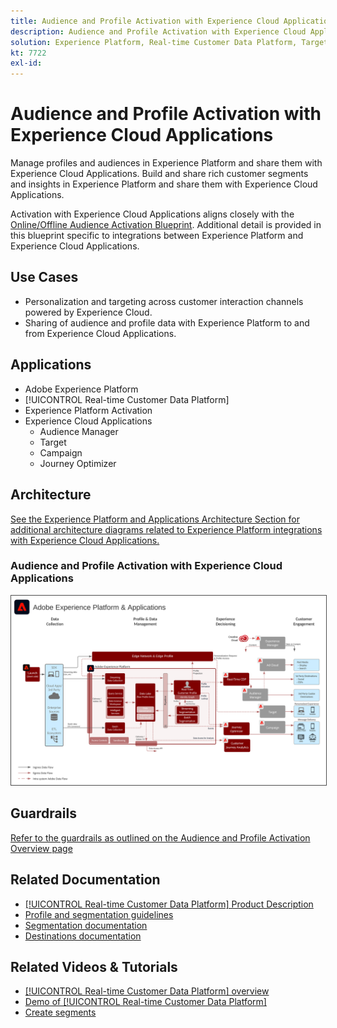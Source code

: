 ```yaml
---
title: Audience and Profile Activation with Experience Cloud Applications
description: Audience and Profile Activation with Experience Cloud Applications
solution: Experience Platform, Real-time Customer Data Platform, Target, Audience Manager, Analytics, Experience Cloud Services
kt: 7722
exl-id: 
---
```

# Audience and Profile Activation with Experience Cloud Applications

Manage profiles and audiences in Experience Platform and share them with Experience Cloud Applications. Build and share rich customer segments and insights in Experience Platform and share them with Experience Cloud Applications.

Activation with Experience Cloud Applications aligns closely with the [Online/Offline Audience Activation Blueprint](online-offline.md). Additional detail is provided in this blueprint specific to integrations between Experience Platform and Experience Cloud Applications.

## Use Cases

* Personalization and targeting across customer interaction channels powered by Experience Cloud.
* Sharing of audience and profile data with Experience Platform to and from Experience Cloud Applications.

## Applications

* Adobe Experience Platform
* [!UICONTROL Real-time Customer Data Platform]
* Experience Platform Activation
* Experience Cloud Applications
    * Audience Manager
    * Target
    * Campaign
    * Journey Optimizer 
 
## Architecture

[See the Experience Platform and Applications Architecture Section for additional architecture diagrams related to Experience Platform integrations with Experience Cloud Applications.](https://experienceleague.adobe.com/docs/blueprints-learn/architecture/architecture-overview/platform-applications.html)

### Audience and Profile Activation with Experience Cloud Applications

<img src="../experience-platform/assets/aep+apps_horizontal.svg" alt="Reference architecture for the Audience and Profile Activation with Experience Cloud Applications" style="border:1px solid #4a4a4a" />
<br>

## Guardrails

[Refer to the guardrails as outlined on the Audience and Profile Activation Overview page](overview.md)  

## Related Documentation

* [[!UICONTROL Real-time Customer Data Platform] Product Description](https://helpx.adobe.com/legal/product-descriptions/real-time-customer-data-platform.html)
* [Profile and segmentation guidelines](https://experienceleague.adobe.com/docs/experience-platform/profile/guardrails.html?lang=en)
* [Segmentation documentation](https://experienceleague.adobe.com/docs/experience-platform/segmentation/api/streaming-segmentation.html)
* [Destinations documentation](https://experienceleague.adobe.com/docs/experience-platform/destinations/catalog/overview.html)

## Related Videos & Tutorials

* [[!UICONTROL Real-time Customer Data Platform] overview](https://experienceleague.adobe.com/docs/platform-learn/tutorials/application-services/rtcdp/understanding-the-real-time-customer-data-platform.html)
* [Demo of [!UICONTROL Real-time Customer Data Platform]](https://experienceleague.adobe.com/docs/platform-learn/tutorials/application-services/rtcdp/demo.html)
* [Create segments](https://experienceleague.adobe.com/docs/platform-learn/tutorials/segments/create-segments.html)
